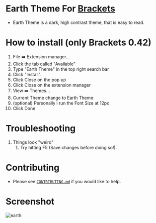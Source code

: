 Earth Theme For [Brackets](http://http://brackets.io/)
=====================

* Earth Theme is a dark, high contrast theme, that is easy to read.

How to install (only Brackets 0.42)
==========================

1. File :arrow_right: Extension manager…
2. Click the tab called "Available"
3. Type "Earth Theme" in the top right search bar
4. Click "Install".
5. Click Close on the pop up
6. Click Close on the extension manager
7. View :arrow_right: Themes…
8. Current Theme change to Earth Theme
9. (optional) Personally i run the Font Size at 12px
10. Click Done 

Troubleshooting
==========================
1. Things look "weird"
	1. Try hitting F5 (Save changes before doing so!).

Contributing
==========================
* Please see [`CONTRIBUTING.md`](CONTRIBUTING.md) if you would like to help.

Screenshot
==========================

![earth](https://github.com/Denisov21/EarthThemeForBrackets/raw/master/screenshot.png)
